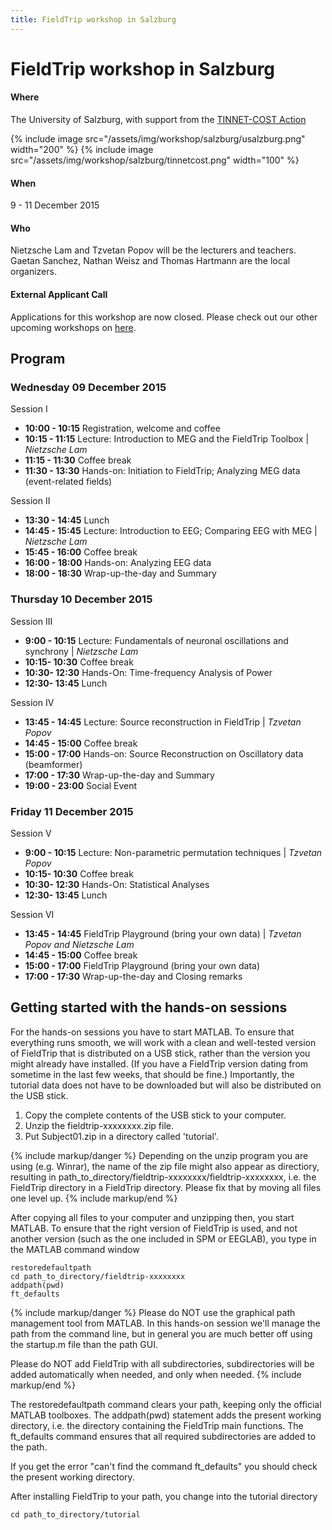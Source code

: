 ```yaml
---
title: FieldTrip workshop in Salzburg
---
```


# FieldTrip workshop in Salzburg

#### Where

The University of Salzburg, with support from the [TINNET-COST Action](http://tinnet.tinnitusresearch.net)

{% include image src="/assets/img/workshop/salzburg/usalzburg.png" width="200" %}
{% include image src="/assets/img/workshop/salzburg/tinnetcost.png" width="100" %}

#### When

9 - 11 December 2015

#### Who

Nietzsche Lam and Tzvetan Popov will be the lecturers and teachers.
Gaetan Sanchez, Nathan Weisz and Thomas Hartmann are the local organizers.

#### External Applicant Call

Applications for this workshop are now closed. Please check out our other upcoming workshops on [here](http://fieldtriptoolbox.org/workshop).

## Program

### Wednesday 09 December 2015

Session I

-   **10:00 - 10:15**   Registration, welcome and coffee
-   **10:15 - 11:15**   Lecture: Introduction to MEG and the FieldTrip Toolbox | _Nietzsche Lam_
-   **11:15 - 11:30**   Coffee break
-   **11:30 - 13:30**   Hands-on: Initiation to FieldTrip; Analyzing MEG data (event-related fields)

Session II

-   **13:30 - 14:45**   Lunch
-   **14:45 - 15:45**   Lecture: Introduction to EEG; Comparing EEG with MEG | _Nietzsche Lam_
-   **15:45 - 16:00**   Coffee break
-   **16:00 - 18:00**   Hands-on: Analyzing EEG data
-   **18:00 - 18:30**   Wrap-up-the-day and Summary

### Thursday 10 December 2015

Session III

-   **9:00 - 10:15**    Lecture: Fundamentals of neuronal oscillations and synchrony | _Nietzsche Lam_
-   **10:15- 10:30**    Coffee break
-   **10:30- 12:30**    Hands-On: Time-frequency Analysis of Power
-   **12:30- 13:45**    Lunch

Session IV

-   **13:45 - 14:45**   Lecture: Source reconstruction in FieldTrip | _Tzvetan Popov_
-   **14:45 - 15:00**   Coffee break
-   **15:00 - 17:00**   Hands-on: Source Reconstruction on Oscillatory data (beamformer)
-   **17:00 - 17:30**   Wrap-up-the-day and Summary
-   **19:00 - 23:00**   Social Event

### Friday 11 December 2015

Session V

-   **9:00 - 10:15**    Lecture: Non-parametric permutation techniques | _Tzvetan Popov_
-   **10:15- 10:30**    Coffee break
-   **10:30- 12:30**    Hands-On: Statistical Analyses
-   **12:30- 13:45**    Lunch

Session VI

-   **13:45 - 14:45**   FieldTrip Playground (bring your own data) | _Tzvetan Popov and Nietzsche Lam_
-   **14:45 - 15:00**   Coffee break
-   **15:00 - 17:00**   FieldTrip Playground (bring your own data)
-   **17:00 - 17:30**   Wrap-up-the-day and Closing remarks

## Getting started with the hands-on sessions

For the hands-on sessions you have to start MATLAB. To ensure that everything runs smooth, we will work with a clean and well-tested version of FieldTrip that is distributed on a USB stick, rather than the version you might already have installed. (If you have a FieldTrip version dating from sometime in the last few weeks, that should be fine.) Importantly, the tutorial data does not have to be downloaded but will also be distributed on the USB stick.

1.  Copy the complete contents of the USB stick to your computer.
2.  Unzip the fieldtrip-xxxxxxxx.zip file.
3.  Put Subject01.zip in a directory called 'tutorial'.

{% include markup/danger %}
Depending on the unzip program you are using (e.g. Winrar), the name of the zip file might also appear as directiory, resulting in path_to_directory/fieldtrip-xxxxxxxx/fieldtrip-xxxxxxxx, i.e. the FieldTrip directory in a FieldTrip directory. Please fix that by moving all files one level up.
{% include markup/end %}

After copying all files to your computer and unzipping then, you start MATLAB. To ensure that the right version of FieldTrip is used, and not another version (such as the one included in SPM or EEGLAB), you type in the MATLAB command window

    restoredefaultpath
    cd path_to_directory/fieldtrip-xxxxxxxx
    addpath(pwd)
    ft_defaults

{% include markup/danger %}
Please do NOT use the graphical path management tool from MATLAB. In this hands-on session we'll manage the path from the command line, but in general you are much better off using the startup.m file than the path GUI.

Please do NOT add FieldTrip with all subdirectories, subdirectories will be added automatically when needed, and only when needed.
{% include markup/end %}

The restoredefaultpath command clears your path, keeping only the official MATLAB toolboxes. The addpath(pwd) statement adds the present working directory, i.e. the directory containing the FieldTrip main functions. The ft_defaults command ensures that all required subdirectories are added to the path.

If you get the error "can't find the command ft_defaults" you should check the present working directory.

After installing FieldTrip to your path, you change into the tutorial directory

    cd path_to_directory/tutorial
